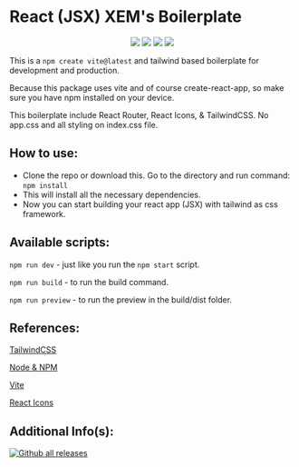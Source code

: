 # React (JSX) XEM's Boilerplate
<p align='center'> 
<a href="https://vitejs.dev/"><img src="https://img.shields.io/badge/React-20232A?style=for-the-badge&logo=react&logoColor=61DAFB" /></a>
<a href="https://tailwindcss.com/"><img src="https://img.shields.io/badge/Tailwind_CSS-38B2AC?style=for-the-badge&logo=tailwind-css&logoColor=white" /></a>
<a href="https://vitejs.dev/"><img src="https://img.shields.io/badge/Vite-B73BFE?style=for-the-badge&logo=vite&logoColor=FFD62E" /></a>
<a href="https://reactrouter.com/en/main"><img src="https://img.shields.io/badge/React_Router-CA4245?style=for-the-badge&logo=react-router&logoColor=white" /></a>
</p>

This is a `npm create vite@latest` and tailwind based boilerplate for development and production.

Because this package uses vite and of course create-react-app, so make sure you have npm installed on your device.

This boilerplate include React Router, React Icons, & TailwindCSS. No app.css and all styling on index.css file.

## How to use:
* Clone the repo or download this. Go to the directory and run command:
`npm install`
* This will install all the necessary dependencies.
* Now you can start building your react app (JSX) with tailwind as css framework.

## Available scripts:
`npm run dev` - just like you run the `npm start` script.

`npm run build` - to run the build command.

`npm run preview` - to run the preview in the build/dist folder.

## References:
[TailwindCSS](https://tailwindcss.com/ "TailwindCSS")

[Node & NPM](https://nodejs.org/en "Node & NPM")

[Vite](https://vitejs.dev/ "Vite")

[React Icons](https://react-icons.github.io/react-icons "React Icons")

## Additional Info(s):
[![Github all releases](https://img.shields.io/github/downloads/Naereen/StrapDown.js/total.svg)](https://github.com/samsleepingatparty/Vite-React-Boilerplate/releases)

